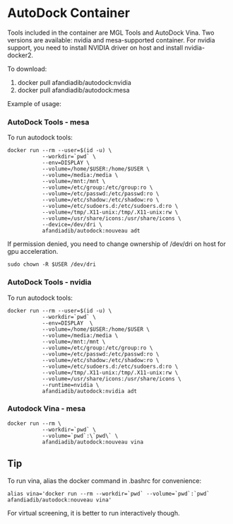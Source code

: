 # AutoDock Container

Tools included in the container are MGL Tools and AutoDock Vina. Two versions are available: nvidia and mesa-supported container. For nvidia support, you need to install NVIDIA driver on host and install nvidia-docker2.

To download:
  1. docker pull afandiadib/autodock:nvidia
  2. docker pull afandiadib/autodock:mesa

Example of usage:

### AutoDock Tools - mesa

To run autodock tools:
```
docker run --rm --user=$(id -u) \
           --workdir=`pwd` \
           --env=DISPLAY \
           --volume=/home/$USER:/home/$USER \
           --volume=/media:/media \
           --volume=/mnt:/mnt \
           --volume=/etc/group:/etc/group:ro \
           --volume=/etc/passwd:/etc/passwd:ro \
           --volume=/etc/shadow:/etc/shadow:ro \
           --volume=/etc/sudoers.d:/etc/sudoers.d:ro \
           --volume=/tmp/.X11-unix:/tmp/.X11-unix:rw \
           --volume=/usr/share/icons:/usr/share/icons \
           --device=/dev/dri \
           afandiadib/autodock:nouveau adt
```
If permission denied, you need to change ownership of /dev/dri on host for gpu acceleration.
```
sudo chown -R $USER /dev/dri
```
### AutoDock Tools - nvidia

To run autodock tools:
```
docker run --rm --user=$(id -u) \
           --workdir=`pwd` \
           --env=DISPLAY  \
           --volume=/home/$USER:/home/$USER \
           --volume=/media:/media \
           --volume=/mnt:/mnt \
           --volume=/etc/group:/etc/group:ro \
           --volume=/etc/passwd:/etc/passwd:ro \
           --volume=/etc/shadow:/etc/shadow:ro \
           --volume=/etc/sudoers.d:/etc/sudoers.d:ro \
           --volume=/tmp/.X11-unix:/tmp/.X11-unix:rw \
           --volume=/usr/share/icons:/usr/share/icons \
           --runtime=nvidia \
           afandiadib/autodock:nvidia adt
```

### Autodock Vina - mesa
```
docker run --rm \
           --workdir=`pwd` \
           --volume=`pwd`:\`pwd\` \
           afandiadib/autodock:nouveau vina
```
## Tip

To run vina, alias the docker command in .bashrc for convenience:
```
alias vina='docker run --rm --workdir=`pwd` --volume=`pwd`:`pwd` afandiadib/autodock:nouveau vina'
```
For virtual screening, it is better to run interactively though.
